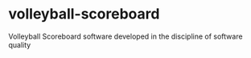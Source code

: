 # volleyball-scoreboard
Volleyball Scoreboard software developed in the discipline of software quality
